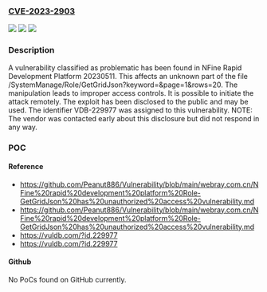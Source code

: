 ### [CVE-2023-2903](https://cve.mitre.org/cgi-bin/cvename.cgi?name=CVE-2023-2903)
![](https://img.shields.io/static/v1?label=Product&message=Rapid%20Development%20Platform&color=blue)
![](https://img.shields.io/static/v1?label=Version&message=%3D%2020230511%20&color=brighgreen)
![](https://img.shields.io/static/v1?label=Vulnerability&message=CWE-284%20Improper%20Access%20Controls&color=brighgreen)

### Description

A vulnerability classified as problematic has been found in NFine Rapid Development Platform 20230511. This affects an unknown part of the file /SystemManage/Role/GetGridJson?keyword=&page=1&rows=20. The manipulation leads to improper access controls. It is possible to initiate the attack remotely. The exploit has been disclosed to the public and may be used. The identifier VDB-229977 was assigned to this vulnerability. NOTE: The vendor was contacted early about this disclosure but did not respond in any way.

### POC

#### Reference
- https://github.com/Peanut886/Vulnerability/blob/main/webray.com.cn/NFine%20rapid%20development%20platform%20Role-GetGridJson%20has%20unauthorized%20access%20vulnerability.md
- https://github.com/Peanut886/Vulnerability/blob/main/webray.com.cn/NFine%20rapid%20development%20platform%20Role-GetGridJson%20has%20unauthorized%20access%20vulnerability.md
- https://vuldb.com/?id.229977
- https://vuldb.com/?id.229977

#### Github
No PoCs found on GitHub currently.

